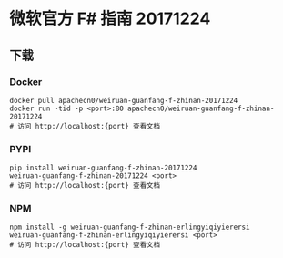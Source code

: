 # 微软官方 F# 指南 20171224

## 下载

### Docker

```
docker pull apachecn0/weiruan-guanfang-f-zhinan-20171224
docker run -tid -p <port>:80 apachecn0/weiruan-guanfang-f-zhinan-20171224
# 访问 http://localhost:{port} 查看文档
```

### PYPI

```
pip install weiruan-guanfang-f-zhinan-20171224
weiruan-guanfang-f-zhinan-20171224 <port>
# 访问 http://localhost:{port} 查看文档
```

### NPM

```
npm install -g weiruan-guanfang-f-zhinan-erlingyiqiyierersi
weiruan-guanfang-f-zhinan-erlingyiqiyierersi <port>
# 访问 http://localhost:{port} 查看文档
```